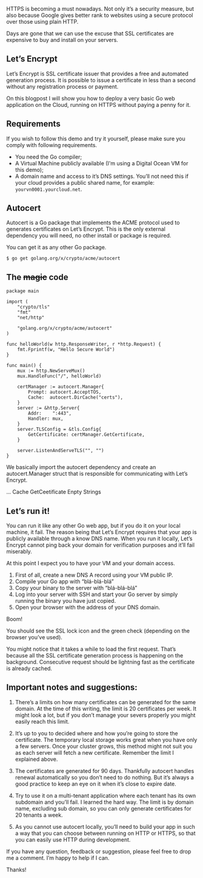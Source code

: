 HTTPS is becoming a must nowadays. Not only it’s a security measure, but also because Google gives better rank to websites using a secure protocol over those using plain HTTP.

Days are gone that we can use the excuse that SSL certificates are expensive to buy and install on your servers.

## Let’s Encrypt 

Let’s Encrypt is SSL certificate issuer that provides a free and automated generation process. It is possible to issue a certificate in less than a second without any registration process or payment.

On this blogpost I will show you how to deploy a very basic Go web application on the Cloud, running on HTTPS without paying a penny for it.

## Requirements

If you wish to follow this demo and try it yourself, please make sure you comply with following requirements.

- You need the Go compiler;
- A Virtual Machine publicly available (I'm using a Digital Ocean VM for this demo);
- A domain name and access to it’s DNS settings. You’ll not need this if your cloud provides a public shared name, for example: `yourvn0001.yourcloud.net`.

## Autocert

Autocert is a Go package that implements the ACME protocol used to generates certificates on Let’s Encrypt. This is the only external dependency you will need, no other install or package is required.

You can get it as any other Go package.

```
$ go get golang.org/x/crypto/acme/autocert
```

## The ~~magic~~ code

```
package main

import (
	"crypto/tls"
	"fmt"
	"net/http"

	"golang.org/x/crypto/acme/autocert"
)

func helloWorld(w http.ResponseWriter, r *http.Request) {
	fmt.Fprintf(w, "Hello Secure World")
}

func main() {
	mux := http.NewServeMux()
	mux.HandleFunc("/", helloWorld)

	certManager := autocert.Manager{
		Prompt: autocert.AcceptTOS,
		Cache:  autocert.DirCache("certs"),
	}
	server := &http.Server{
		Addr:    ":443",
		Handler: mux,
	}
	server.TLSConfig = &tls.Config{
		GetCertificate: certManager.GetCertificate,
	}

	server.ListenAndServeTLS("", "")
}
```


We basically import the autocert dependency and create an autocert.Manager struct that is responsible for communicating with Let’s Encrypt.

...
Cache
GetCeetificate
Enpty Strings


## Let’s run it!

You can run it like any other Go web app, but if you do it on your local machine, it fail. The reason being that Let’s Encrypt requires that your app is publicly available through a know DNS name. When you run it locally, Let’s Encrypt cannot ping back your domain for verification purposes and it’ll fail miserably.

At this point I expect you to have your VM and your domain access. 

1) First of all, create a new DNS A record using your VM public IP.
2) Compile your Go app with “blá-blá-blá”
3) Copy your binary to the server with “blá-blá-blá”
4) Log into your server with SSH and start your Go server by simply running the binary you have just copied.
5) Open your browser with the address of your DNS domain.

Boom!

You should see the SSL lock icon and the green check (depending on the browser you’ve used).

You might notice that it takes a while to load the first request. That’s because all the SSL certificate generation process is happening on the background. Consecutive request should be lightning fast as the certificate is already cached.

## Important notes and suggestions:

1) There’s a limits on how many certificates can be generated for the same domain. At the time of this writing, the limit is 20 certificates per week. It might look a lot, but if you don’t manage your severs properly you might easily reach this limit.

2) It’s up to you to decided where and how you’re going to store the certificate. The temporary local storage works great when you have only a few servers. Once your cluster grows, this method might not suit you as each server will fetch a new certificate. Remember the limit I explained above.

3) The certificates are generated for 90 days. Thankfully autocert handles renewal automatically so you don’t need to do nothing. But it’s always a good practice to keep an eye on it when it’s close to expire date.

4) Try to use it on a multi-tenant application where each tenant has its own subdomain and you’ll fail. I learned the hard way. The limit is by domain name, excluding sub domain, so you can only generate certificates for 20 tenants a week.

5) As you cannot use autocert locally, you’ll need to build your app in such a way that you can choose between running on HTTP or HTTPS, so that you can easily use HTTP during development.

If you have any question, feedback or suggestion, please feel free to drop me a comment. I’m happy to help if I can.

Thanks!